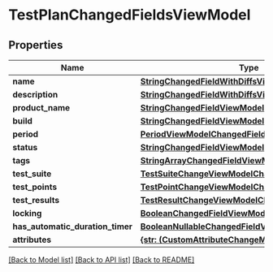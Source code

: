 # TestPlanChangedFieldsViewModel


## Properties
Name | Type | Description | Notes
------------ | ------------- | ------------- | -------------
**name** | [**StringChangedFieldWithDiffsViewModel**](StringChangedFieldWithDiffsViewModel.md) |  | [optional] 
**description** | [**StringChangedFieldWithDiffsViewModel**](StringChangedFieldWithDiffsViewModel.md) |  | [optional] 
**product_name** | [**StringChangedFieldViewModel**](StringChangedFieldViewModel.md) |  | [optional] 
**build** | [**StringChangedFieldViewModel**](StringChangedFieldViewModel.md) |  | [optional] 
**period** | [**PeriodViewModelChangedFieldViewModel**](PeriodViewModelChangedFieldViewModel.md) |  | [optional] 
**status** | [**StringChangedFieldViewModel**](StringChangedFieldViewModel.md) |  | [optional] 
**tags** | [**StringArrayChangedFieldViewModel**](StringArrayChangedFieldViewModel.md) |  | [optional] 
**test_suite** | [**TestSuiteChangeViewModelChangedFieldViewModel**](TestSuiteChangeViewModelChangedFieldViewModel.md) |  | [optional] 
**test_points** | [**TestPointChangeViewModelChangedFieldViewModel**](TestPointChangeViewModelChangedFieldViewModel.md) |  | [optional] 
**test_results** | [**TestResultChangeViewModelChangedFieldViewModel**](TestResultChangeViewModelChangedFieldViewModel.md) |  | [optional] 
**locking** | [**BooleanChangedFieldViewModel**](BooleanChangedFieldViewModel.md) |  | [optional] 
**has_automatic_duration_timer** | [**BooleanNullableChangedFieldViewModel**](BooleanNullableChangedFieldViewModel.md) |  | [optional] 
**attributes** | [**{str: (CustomAttributeChangeModel,)}, none_type**](CustomAttributeChangeModel.md) |  | [optional] 

[[Back to Model list]](../README.md#documentation-for-models) [[Back to API list]](../README.md#documentation-for-api-endpoints) [[Back to README]](../README.md)


